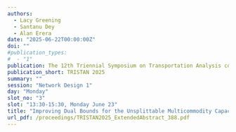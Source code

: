 ```yaml
---
authors:
  - Lacy Greening
  - Santanu Dey
  - Alan Erera
date: "2025-06-22T00:00:00Z"
doi: ""
#publication_types:
#  - "1"
publication: The 12th Triennial Symposium on Transportation Analysis conference
publication_short: TRISTAN 2025
summary: ""
session: "Network Design 1"
day: "Monday"
slot_no: "3"
slot: "13:30-15:30, Monday June 23"
title: "Improving Dual Bounds for the Unsplittable Multicommodity Capacitated Network Design Problem"
url_pdf: /proceedings/TRISTAN2025_ExtendedAbstract_388.pdf
---
```


